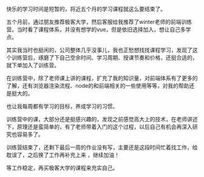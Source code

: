 快乐的学习时间是短暂的，将近五个月的学习课程就这么要结束了。

五个月前，通过朋友推荐极客大学，然后客服给我推荐了winter老师的前端训练营。当时看了课程体系，并没有想学的vue，但是依旧选择加入，想让自己多学点。

其实我当时也挺闲的，公司整体几乎没事儿，我也正愁想找找课程学习，发现了这个训练营后，琢磨了下自己空余时间、学习周期、授课节奏和价格，还挺合适的，就下单加入了训练营。

在训练营中，除了老师课上讲的课程，扩充了我的知识量，对前端体系有了更多的了解，还有浏览器渲染流程、node的和前端相关的一些使用等等，对我的帮助还是挺大的。

也让我每周都有学习的目标，养成学习的习惯。

训练营中的课，大部分还是挺感兴趣的，发现之前感觉高大上的技术，在老师讲述下，原理还是蛮简单的，有了老师带着入门的这个过程，以后自己有机会再深入研究也容易多了。

训练营结束了，还剩下最后一周的作业没有写，主要还是这段时间忙着找工作，给耽误了，之后换了工作再补充上来 ，继续加油！

等工作稳定，再买极客大学的课程来充实自己。


